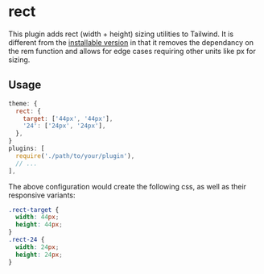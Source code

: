# rect

This plugin adds rect (width + height) sizing utilities to Tailwind. It is different from the [installable version](plugins/rect) in that it removes the dependancy on the rem function and allows for edge cases requiring other units like px for sizing.

## Usage

```js
theme: {
  rect: {
    target: ['44px', '44px'],
    '24': ['24px', '24px'],
  },
}
plugins: [
  require('./path/to/your/plugin'),
  // ...
],
```

The above configuration would create the following css, as well as their responsive variants:

```css
.rect-target {
  width: 44px;
  height: 44px;
}
.rect-24 {
  width: 24px;
  height: 24px;
}
```
